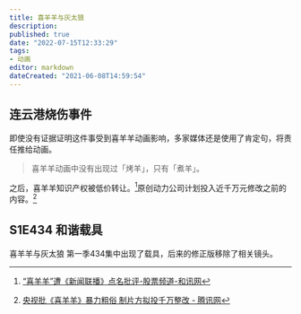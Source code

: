 ```yaml
---
title: 喜羊羊与灰太狼
description:
published: true
date: "2022-07-15T12:33:29"
tags:
- 动画
editor: markdown
dateCreated: "2021-06-08T14:59:54"
---
```


## 连云港烧伤事件

即使没有证据证明这件事受到喜羊羊动画影响，多家媒体还是使用了肯定句，将责任推给动画。

> 喜羊羊动画中没有出现过「烤羊」，只有「煮羊」。

之后，喜羊羊知识产权被低价转让。[^df]原创动力公司计划投入近千万元修改之前的内容。[^mm]

[^df]: [“喜羊羊”遭《新闻联播》点名批评-股票频道-和讯网](https://web.archive.org/web/20140903083952/http://stock.hexun.com/2013-10-15/158735928.html)

[^mm]: [央视批《喜羊羊》暴力粗俗 制片方拟投千万整改 - 腾讯网](https://web.archive.org/web/20140903102027/http://news.qq.com/a/20131014/000604.htm)

## S1E434 和谐载具

喜羊羊与灰太狼 第一季434集中出现了载具，后来的修正版移除了相关镜头。
